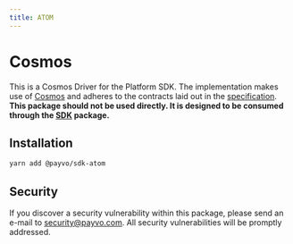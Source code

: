```yaml
---
title: ATOM
---
```


# Cosmos

This is a Cosmos Driver for the Platform SDK. The implementation makes use of [Cosmos](https://cosmos.network/) and adheres to the contracts laid out in the [specification](/docs/specification.md). **This package should not be used directly. It is designed to be consumed through the [SDK](/docs/sdk/sdk) package.**

## Installation

```bash
yarn add @payvo/sdk-atom
```

## Security

If you discover a security vulnerability within this package, please send an e-mail to [security@payvo.com](mailto:security@payvo.com). All security vulnerabilities will be promptly addressed.
